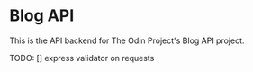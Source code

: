 # Blog API

This is the API backend for The Odin Project's Blog API project.

TODO: 
[] express validator on requests
